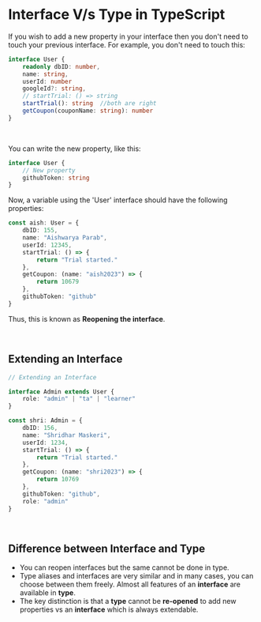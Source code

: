 # Interface V/s Type in TypeScript

If you wish to add a new property in your interface then you don't need to touch your previous interface. For example, you don't need to touch this:

``` typescript 
interface User {
    readonly dbID: number,
    name: string,
    userId: number
    googleId?: string,
    // startTrial: () => string
    startTrial(): string  //both are right
    getCoupon(couponName: string): number
}
```

<br>

You can write the new property, like this:


``` typescript 
interface User {
    // New property
    githubToken: string
}
```

Now, a variable using the 'User' interface should have the following properties:

``` typescript 
const aish: User = {
    dbID: 155,
    name: "Aishwarya Parab",
    userId: 12345,
    startTrial: () => {
        return "Trial started."
    },
    getCoupon: (name: "aish2023") => {
        return 10679
    },
    githubToken: "github"
}
```

Thus, this is known as **Reopening the interface**.

<br>

## Extending an Interface

``` typescript 
// Extending an Interface

interface Admin extends User {
    role: "admin" | "ta" | "learner"
}

const shri: Admin = {
    dbID: 156,
    name: "Shridhar Maskeri",
    userId: 1234,
    startTrial: () => {
        return "Trial started."
    },
    getCoupon: (name: "shri2023") => {
        return 10769
    },
    githubToken: "github",
    role: "admin"
}
```

<br>

## Difference between Interface and Type

- You can reopen interfaces but the same cannot be done in type. 
- Type aliases and interfaces are very similar and in many cases, you can choose between them freely. Almost all features of an **interface** are available in **type**. 
- The key distinction is that a **type** cannot be **re-opened** to add new properties vs an **interface** which is always extendable. 

``` typescript 
```

``` typescript 
```

``` typescript 
```